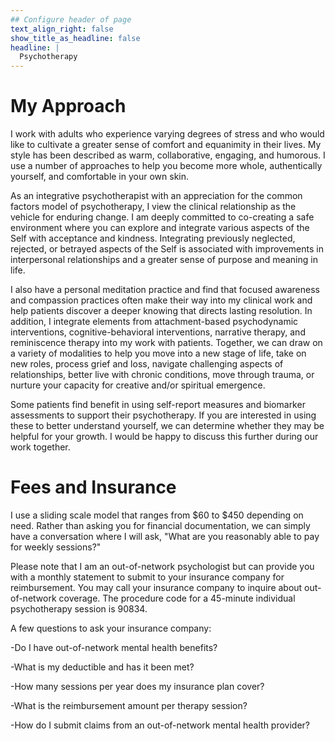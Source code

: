 ```yaml
---
## Configure header of page
text_align_right: false
show_title_as_headline: false
headline: |
  Psychotherapy
---
```


<!-- this is a subheadline -->
# My Approach

I work with adults who experience varying degrees of stress and who would like to cultivate a greater sense of comfort and equanimity in their lives. My style has been described as warm, collaborative, engaging, and humorous. I use a number of approaches to help you become more whole, authentically yourself, and comfortable in your own skin.

As an integrative psychotherapist with an appreciation for the common factors model of psychotherapy, I view the clinical relationship as the vehicle for enduring change. I am deeply committed to co-creating a safe environment where you can explore and integrate various aspects of the Self with acceptance and kindness. Integrating previously neglected, rejected, or betrayed aspects of the Self is associated with improvements in interpersonal relationships and a greater sense of purpose and meaning in life.

I also have a personal meditation practice and find that focused awareness and compassion practices often make their way into my clinical work and help patients discover a deeper knowing that directs lasting resolution. In addition, I integrate elements from attachment-based psychodynamic interventions, cognitive-behavioral interventions, narrative therapy, and reminiscence therapy into my work with patients. Together, we can draw on a variety of modalities to help you move into a new stage of life, take on new roles, process grief and loss, navigate challenging aspects of relationships, better live with chronic conditions, move through trauma, or nurture your capacity for creative and/or spiritual emergence.

Some patients find benefit in using self-report measures and biomarker assessments to support their psychotherapy. If you are interested in using these to better understand yourself, we can determine whether they may be helpful for your growth. I would be happy to discuss this further during our work together.

# Fees and Insurance

I use a sliding scale model that ranges from \$60 to \$450 depending on need. Rather than asking you for financial documentation, we can simply have a conversation where I will ask, "What are you reasonably able to pay for weekly sessions?" 

Please note that I am an out-of-network psychologist but can provide you with a monthly statement to submit to your insurance company for reimbursement. You may call your insurance company to inquire about out-of-network coverage. The procedure code for a 45-minute individual psychotherapy session is 90834.

A few questions to ask your insurance company:

-Do I have out-of-network mental health benefits?

-What is my deductible and has it been met?

-How many sessions per year does my insurance plan cover?

-What is the reimbursement amount per therapy session?

-How do I submit claims from an out-of-network mental health provider?


























